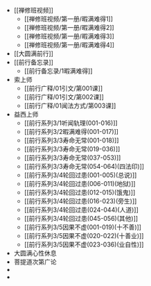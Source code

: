 - [[禅修班视频]]
	- [[禅修班视频/第一册/暇满难得1]]
	- [[禅修班视频/第一册/暇满难得2]]
	- [[禅修班视频/第一册/暇满难得3]]
	- [[禅修班视频/第一册/暇满难得4]]
- [[大圆满前行]]
- [[前行备忘录]]
	- [[前行备忘录/1暇满难得]]
- 索上师
	- [[前行广释/01引文/第001课]]
	- [[前行广释/01引文/第002课]]
	- [[前行广释/01闻法方式/第003课]]
- 益西上师
	- [[前行系列3/1听闻轨理(001-016)]]
	- [[前行系列3/2暇满难得(001-017)]]
	- [[前行系列3/3寿命无常(001-018)]]
	- [[前行系列3/3寿命无常(019-036)]]
	- [[前行系列3/3寿命无常(037-053)]]
	- [[前行系列3/3寿命无常(054-064)(四法印)]]
	- [[前行系列3/4轮回过患(001-005)(总说)]]
	- [[前行系列3/4轮回过患(006-011)(地狱)]]
	- [[前行系列3/4轮回过患(012-015)(饿鬼)]]
	- [[前行系列3/4轮回过患(016-023)(旁生)]]
	- [[前行系列3/4轮回过患(024-044)(人道)]]
	- [[前行系列3/4轮回过患(045-056)(其他)]]
	- [[前行系列3/5因果不虚(001-019)(十不善)]]
	- [[前行系列3/5因果不虚(020-022)(十善业)]]
	- [[前行系列3/5因果不虚(023-036)(业自性)]]
- 大圆满心性休息
- 菩提道次第广论
-
-